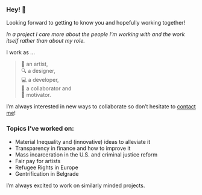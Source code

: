 ### Hey! 👋 

Looking forward to getting to know you and hopefully working together!

_In a project I care more about the people I’m working with and the work itself rather than about my role._

I work as ...  
> :art: an artist,  
:mag: a designer,  
:computer: a developer,  
:busts_in_silhouette: a collaborator and    
:tada: motivator.



I’m always interested in new ways to collaborate so don’t hesitate to [contact me](mailto:felix@felixbuchholz.com)!

### Topics I’ve worked on:

- Material Inequality and (innovative) ideas to alleviate it
- Transparency in finance and how to improve it
- Mass incarceration in the U.S. and criminal justice reform
- Fair pay for artists
- Refugee Rights in Europe
- Gentrification in Belgrade

I’m always excited to work on similarly minded projects.
